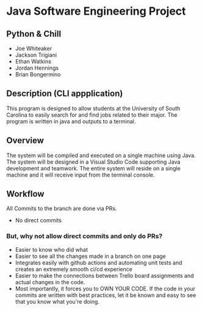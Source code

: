 <h1> Java Software Engineering Project </h1>

<h2> Python & Chill </h2>

   - Joe Whiteaker
   - Jackson Trigiani 
   - Ethan Watkins
   - Jordan Hennings
   - Brian Bongermino  
  
 <h2> Description (CLI appplication) </h2>
This program is designed to allow students at the University of South Carolina to easily search for and find jobs related to their major. The program is written in java and outputs to a terminal.

<h2> Overview </h2>
The system will be compiled and executed on a single machine using Java. The system will be designed in a Visual Studio Code supporting Java development and teamwork. The entire system will reside on a single machine and it will receive input from the terminal console.

<h2>Workflow</h2> 
All Commits to the branch are done via PRs.

 - No direct commits 
<h3> But, why not allow direct commits and only do PRs? </h3>

- Easier to know who did what 
- Easier to see all the changes made in a branch on one page
- Integrates easily with github actions and automating unit tests and creates an extremely smooth ci/cd experience
- Easier to make the connections between Trello board assignments and actual changes in the code.
- Most importantly, it forces you to OWN YOUR CODE. If the code in your commits are written with best practices, let it be known and easy to see that you know what you're doing. 
